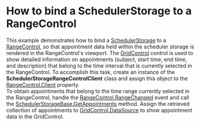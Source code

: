 # How to bind a SchedulerStorage to a RangeControl


<p>This example demonstrates how to bind a <a href="http://documentation.devexpress.com/#WindowsForms/clsDevExpressXtraSchedulerSchedulerStoragetopic"><u>SchedulerStorage</u></a> to a <a href="http://documentation.devexpress.com/#WindowsForms/clsDevExpressXtraEditorsRangeControltopic"><u>RangeControl</u></a>, so that appointment data held within the scheduler storage is rendered in the RangeControl's viewport. The <a href="http://documentation.devexpress.com/#WindowsForms/clsDevExpressXtraGridGridControltopic"><u>GridControl</u></a> control is used to show detailed information on appointments (subject, start time, end time, and description) that belong to the time interval that is currently selected in the RangeControl. To accomplish this task, create an instance of the <strong>SchedulerStorageRangeControlClient</strong> class and assign this object to the <a href="http://documentation.devexpress.com/#WindowsForms/DevExpressXtraEditorsRangeControl_Clienttopic"><u>RangeControl.Client</u></a> property. <br />
To obtain appointments that belong to the time range currently selected in the RangeControl, handle the <a href="http://documentation.devexpress.com/#WindowsForms/DevExpressXtraEditorsRangeControl_RangeChangedtopic"><u>RangeControl.RangeChanged</u></a> event and call the <a href="http://documentation.devexpress.com/#CoreLibraries/DevExpressXtraSchedulerSchedulerStorageBase_GetAppointmentstopic"><u>SchedulerStorageBase.GetAppointments</u></a> method. Assign the retrieved collection of appointments to <a href="http://documentation.devexpress.com/#WindowsForms/DevExpressXtraGridGridControl_DataSourcetopic"><u>GridControl.DataSource</u></a> to show appointment data in the GridControl.</p>

<br/>



